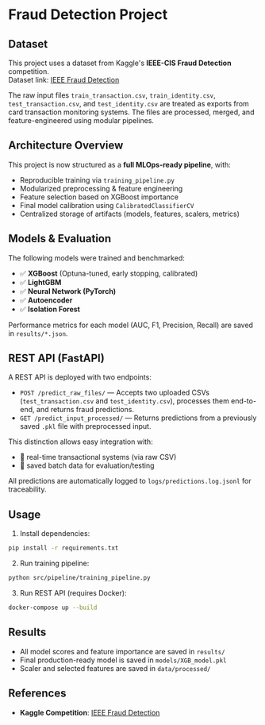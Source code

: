# Fraud Detection Project

## Dataset
This project uses a dataset from Kaggle's **IEEE-CIS Fraud Detection** competition.  
Dataset link: [IEEE Fraud Detection](https://www.kaggle.com/competitions/ieee-fraud-detection/data)

The raw input files `train_transaction.csv`, `train_identity.csv`, `test_transaction.csv`, and `test_identity.csv` are treated as exports from card transaction monitoring systems. The files are processed, merged, and feature-engineered using modular pipelines.

## Architecture Overview

This project is now structured as a **full MLOps-ready pipeline**, with:

- Reproducible training via `training_pipeline.py`
- Modularized preprocessing & feature engineering
- Feature selection based on XGBoost importance
- Final model calibration using `CalibratedClassifierCV`
- Centralized storage of artifacts (models, features, scalers, metrics)

## Models & Evaluation

The following models were trained and benchmarked:

- ✅ **XGBoost** (Optuna-tuned, early stopping, calibrated)
- ✅ **LightGBM**
- ✅ **Neural Network (PyTorch)**
- ✅ **Autoencoder**
- ✅ **Isolation Forest**

Performance metrics for each model (AUC, F1, Precision, Recall) are saved in `results/*.json`.

## REST API (FastAPI)

A REST API is deployed with two endpoints:

- `POST /predict_raw_files/` — Accepts two uploaded CSVs (`test_transaction.csv` and `test_identity.csv`), processes them end-to-end, and returns fraud predictions.
- `GET /predict_input_processed/` — Returns predictions from a previously saved `.pkl` file with preprocessed input.

This distinction allows easy integration with:
- 🔄 real-time transactional systems (via raw CSV)
- 🧪 saved batch data for evaluation/testing

All predictions are automatically logged to `logs/predictions.log.jsonl` for traceability.

## Usage

1. Install dependencies:

```bash
pip install -r requirements.txt
```

2. Run training pipeline:

```bash
python src/pipeline/training_pipeline.py
```

3. Run REST API (requires Docker):

```bash
docker-compose up --build
```

## Results

- All model scores and feature importance are saved in `results/`
- Final production-ready model is saved in `models/XGB_model.pkl`
- Scaler and selected features are saved in `data/processed/`

## References

- **Kaggle Competition**: [IEEE Fraud Detection](https://www.kaggle.com/competitions/ieee-fraud-detection/data)

